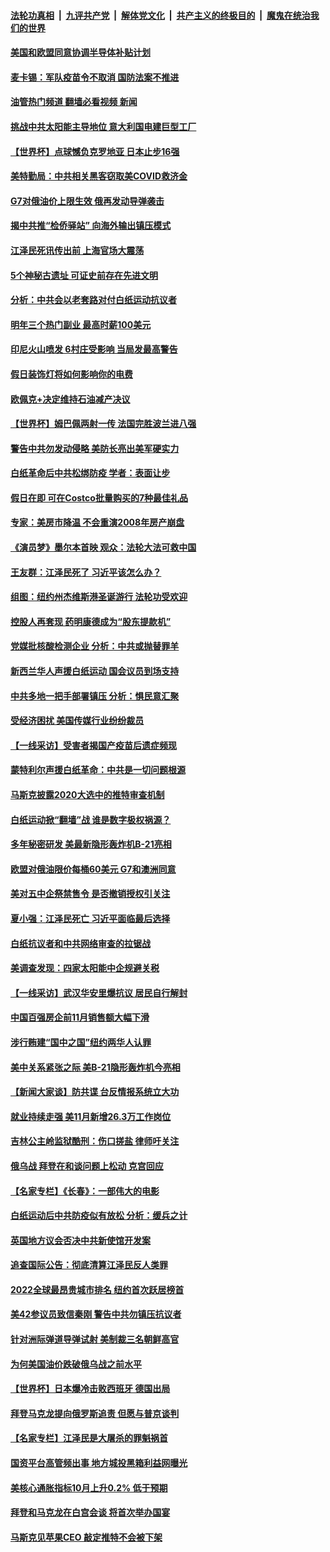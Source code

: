 ####  [法轮功真相](../../../../basic/blob/master/README.md?t=12061302) &nbsp;|&nbsp; [九评共产党](../../../../9ping.md/blob/master/README.md?t=12061302) &nbsp;|&nbsp; [解体党文化](../../../../jtdwh.md/blob/master/README.md?t=12061302)  &nbsp;|&nbsp; [共产主义的终极目的](../../../../gczydzjmd.md/blob/master/README.md?t=12061302) &nbsp;|&nbsp; [魔鬼在统治我们的世界](../../../../mgztzwmdsj.md/blob/master/README.md?t=12061302) 

#### [美国和欧盟同意协调半导体补贴计划](../pages/nf4514/n13879188.md?t=12061302) 

#### [麦卡锡：军队疫苗令不取消 国防法案不推进](../pages/nf4514/n13879097.md?t=12061302) 

#### [油管热门频道 翻墙必看视频 新闻](http://129.146.143.75:81/youtube.html?12061302)

#### [挑战中共太阳能主导地位 意大利国电建巨型工厂](../pages/nf4514/n13879055.md?t=12061302) 

#### [【世界杯】点球憾负克罗地亚 日本止步16强](../pages/nf4514/n13879096.md?t=12061302) 

#### [美特勤局：中共相关黑客窃取美COVID救济金](../pages/nf4514/n13879086.md?t=12061302) 

#### [G7对俄油价上限生效 俄再发动导弹袭击](../pages/nf4514/n13878968.md?t=12061302) 

#### [揭中共推“检侨驿站” 向海外输出镇压模式](../pages/nf4514/n13878090.md?t=12061302) 

#### [江泽民死讯传出前 上海官场大震荡](../pages/nf4514/n13878729.md?t=12061302) 

#### [5个神秘古遗址 可证史前存在先进文明](../pages/nf4514/n13878413.md?t=12061302) 

#### [分析：中共会以老套路对付白纸运动抗议者](../pages/nf4514/n13878674.md?t=12061302) 

#### [明年三个热门副业 最高时薪100美元](../pages/nf4514/n13877160.md?t=12061302) 

#### [印尼火山喷发 6村庄受影响 当局发最高警告](../pages/nf4514/n13878551.md?t=12061302) 

#### [假日装饰灯将如何影响你的电费](../pages/nf4514/n13878525.md?t=12061302) 

#### [欧佩克+决定维持石油减产决议](../pages/nf4514/n13878445.md?t=12061302) 

#### [【世界杯】姆巴佩两射一传 法国完胜波兰进八强](../pages/nf4514/n13878499.md?t=12061302) 

#### [警告中共勿发动侵略 美防长亮出美军硬实力](../pages/nf4514/n13878438.md?t=12061302) 

#### [白纸革命后中共松绑防疫 学者：表面让步](../pages/nf4514/n13878441.md?t=12061302) 

#### [假日在即 可在Costco批量购买的7种最佳礼品](../pages/nf4514/n13876443.md?t=12061302) 

#### [专家：美房市降温 不会重演2008年房产崩盘](../pages/nf4514/n13878147.md?t=12061302) 

#### [《演员梦》墨尔本首映 观众：法轮大法可救中国](../pages/nf4514/n13878319.md?t=12061302) 

#### [王友群：江泽民死了 习近平该怎么办？](../pages/nf4514/n13878298.md?t=12061302) 

#### [组图：纽约州杰维斯港圣诞游行 法轮功受欢迎](../pages/nf4514/n13878252.md?t=12061302) 

#### [控股人再套现 药明康德成为“股东提款机”](../pages/nf4514/n13878140.md?t=12061302) 

#### [党媒批核酸检测企业 分析：中共或抛替罪羊](../pages/nf4514/n13878089.md?t=12061302) 

#### [新西兰华人声援白纸运动 国会议员到场支持](../pages/nf4514/n13878098.md?t=12061302) 

#### [中共多地一把手部署镇压 分析：惧民意汇聚](../pages/nf4514/n13878085.md?t=12061302) 

#### [受经济困扰 美国传媒行业纷纷裁员](../pages/nf4514/n13878066.md?t=12061302) 

#### [【一线采访】受害者揭国产疫苗后遗症频现](../pages/nf4514/n13877939.md?t=12061302) 

#### [蒙特利尔声援白纸革命：中共是一切问题根源](../pages/nf4514/n13878053.md?t=12061302) 

#### [马斯克披露2020大选中的推特审查机制](../pages/nf4514/n13877927.md?t=12061302) 

#### [白纸运动掀“翻墙”战 谁是数字极权祸源？](../pages/nf4514/n13877754.md?t=12061302) 

#### [多年秘密研发 美最新隐形轰炸机B-21亮相](../pages/nf4514/n13877758.md?t=12061302) 

#### [欧盟对俄油限价每桶60美元 G7和澳洲同意](../pages/nf4514/n13877760.md?t=12061302) 

#### [美对五中企祭禁售令 是否撤销授权引关注](../pages/nf4514/n13877620.md?t=12061302) 

#### [夏小强：江泽民死亡 习近平面临最后选择](../pages/nf4514/n13877645.md?t=12061302) 

#### [白纸抗议者和中共网络审查的拉锯战](../pages/nf4514/n13877688.md?t=12061302) 

#### [美调查发现：四家太阳能中企规避关税](../pages/nf4514/n13877642.md?t=12061302) 

#### [【一线采访】武汉华安⾥爆抗议 居民自行解封](../pages/nf4514/n13877591.md?t=12061302) 

#### [中国百强房企前11月销售额大幅下滑](../pages/nf4514/n13877619.md?t=12061302) 

#### [涉行贿建“国中之国”纽约两华人认罪](../pages/nf4514/n13877200.md?t=12061302) 

#### [美中关系紧张之际 美B-21隐形轰炸机今亮相](../pages/nf4514/n13877576.md?t=12061302) 

#### [【新闻大家谈】防共谍 台反情报系统立大功](../pages/nf4514/n13877501.md?t=12061302) 

#### [就业持续走强 美11月新增26.3万工作岗位](../pages/nf4514/n13877538.md?t=12061302) 

#### [吉林公主岭监狱酷刑：伤口搓盐 律师吁关注](../pages/nf4514/n13877570.md?t=12061302) 

#### [俄乌战 拜登在和谈问题上松动 克宫回应](../pages/nf4514/n13877463.md?t=12061302) 

#### [【名家专栏】《长春》：一部伟大的电影](../pages/nf4514/n13876765.md?t=12061302) 

#### [白纸运动后中共防疫似有放松 分析：缓兵之计](../pages/nf4514/n13877425.md?t=12061302) 

#### [英国地方议会否决中共新使馆开发案](../pages/nf4514/n13877280.md?t=12061302) 

#### [追查国际公告：彻底清算江泽民反人类罪](../pages/nf4514/n13877248.md?t=12061302) 

#### [2022全球最昂贵城市排名 纽约首次跃居榜首](../pages/nf4514/n13877054.md?t=12061302) 

#### [美42参议员致信秦刚 警告中共勿镇压抗议者](../pages/nf4514/n13877070.md?t=12061302) 

#### [针对洲际弹道导弹试射 美制裁三名朝鲜高官](../pages/nf4514/n13876955.md?t=12061302) 

#### [为何美国油价跌破俄乌战之前水平](../pages/nf4514/n13876960.md?t=12061302) 

#### [【世界杯】日本爆冷击败西班牙 德国出局](../pages/nf4514/n13876975.md?t=12061302) 

#### [拜登马克龙提向俄罗斯追责 但愿与普京谈判](../pages/nf4514/n13876932.md?t=12061302) 

#### [【名家专栏】江泽民是大屠杀的罪魁祸首](../pages/nf4514/n13876700.md?t=12061302) 

#### [国资平台高管频出事 地方城投黑箱利益网曝光](../pages/nf4514/n13876893.md?t=12061302) 

#### [美核心通胀指标10月上升0.2% 低于预期](../pages/nf4514/n13876265.md?t=12061302) 

#### [拜登和马克龙在白宫会谈 将首次举办国宴](../pages/nf4514/n13876725.md?t=12061302) 

#### [马斯克见苹果CEO 敲定推特不会被下架](../pages/nf4514/n13876640.md?t=12061302) 

<img src='http://gfw-breaker.win/goodnews/indexes/nf4514.md' width='0px' height='0px'/>
